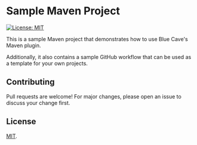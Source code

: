 # Sample Maven Project

[![License: MIT](https://img.shields.io/badge/License-MIT-yellow.svg)](https://opensource.org/licenses/MIT)

This is a sample Maven project that demonstrates how to use Blue Cave's Maven plugin.

Additionally, it also contains a sample GitHub workflow that can be used as a template for your own projects.

## Contributing
Pull requests are welcome! For major changes, please open an issue to discuss your change first.

## License
[MIT](https://github.com/bluecave-toolbox/java-maven-example/blob/main/LICENSE).

